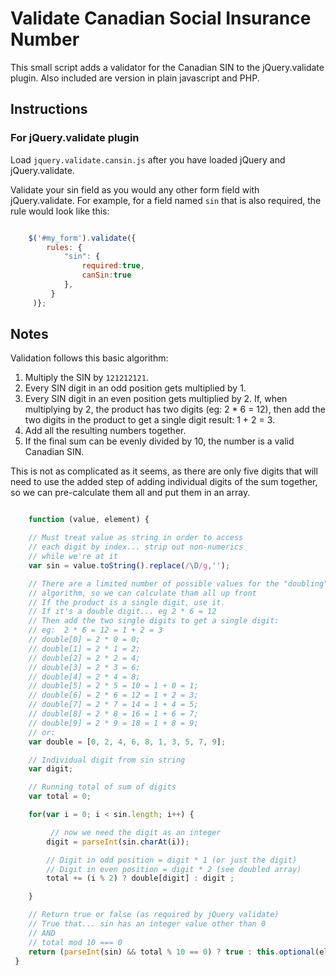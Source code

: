 # Validate Canadian Social Insurance Number

This small script adds a validator for the Canadian SIN to the jQuery.validate plugin.  Also included are version in plain javascript and PHP.

## Instructions

### For jQuery.validate plugin

Load `jquery.validate.cansin.js` after you have loaded jQuery and jQuery.validate.

Validate your sin field as you would any other form field with jQuery.validate.  For example, for a field named `sin` that is also required, the rule would look like this:

```javascript

    $('#my_form').validate({
        rules: {
            "sin": { 
                required:true,
                canSin:true 
            },
         }  
     )};

```

## Notes

Validation follows this basic algorithm:

1. Multiply the SIN by `121212121`.
2. Every SIN digit in an odd position gets multiplied by 1.
3. Every SIN digit in an even position gets multiplied by 2.  If, when multiplying by 2, the product has two digits (eg: 2 * 6 = 12), then add the two digits in the product to get a single digit result:  1 + 2 = 3.
4. Add all the resulting numbers together.
5. If the final sum can be evenly divided by 10, the number is a valid Canadian SIN.

This is not as complicated as it seems, as there are only five digits that will need to use the added step of adding individual digits of the sum together, so we can pre-calculate them all and put them in an array.


```javascript

    function (value, element) {

    // Must treat value as string in order to access
    // each digit by index... strip out non-numerics
    // while we're at it
    var sin = value.toString().replace(/\D/g,'');

    // There are a limited number of possible values for the "doubling"
    // algorithm, so we can calculate tham all up front
    // If the product is a single digit, use it.
    // If it's a double digit... eg 2 * 6 = 12
    // Then add the two single digits to get a single digit:
    // eg:  2 * 6 = 12 = 1 + 2 = 3
    // double[0] = 2 * 0 = 0;
    // double[1] = 2 * 1 = 2;
    // double[2] = 2 * 2 = 4;
    // double[3] = 2 * 3 = 6;
    // double[4] = 2 * 4 = 8;
    // double[5] = 2 * 5 = 10 = 1 + 0 = 1;
    // double[6] = 2 * 6 = 12 = 1 + 2 = 3;
    // double[7] = 2 * 7 = 14 = 1 + 4 = 5;
    // double[8] = 2 * 8 = 16 = 1 + 6 = 7;
    // double[9] = 2 * 9 = 18 = 1 + 8 = 9;
    // or:
    var double = [0, 2, 4, 6, 8, 1, 3, 5, 7, 9];

    // Individual digit from sin string
    var digit;

    // Running total of sum of digits
    var total = 0;

    for(var i = 0; i < sin.length; i++) {

         // now we need the digit as an integer
        digit = parseInt(sin.charAt(i));

        // Digit in odd position = digit * 1 (or just the digit)
        // Digit in even position = digit * 2 (see doubled array)
        total += (i % 2) ? double[digit] : digit ;

    }

    // Return true or false (as required by jQuery validate)
    // True that... sin has an integer value other than 0
    // AND
    // total mod 10 === 0
    return (parseInt(sin) && total % 10 == 0) ? true : this.optional(element);
 }



```